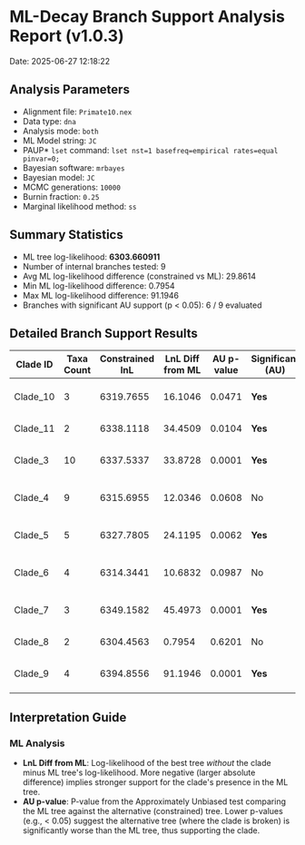 # ML-Decay Branch Support Analysis Report (v1.0.3)

Date: 2025-06-27 12:18:22

## Analysis Parameters

- Alignment file: `Primate10.nex`
- Data type: `dna`
- Analysis mode: `both`
- ML Model string: `JC`
- PAUP* `lset` command: `lset nst=1 basefreq=empirical rates=equal pinvar=0;`
- Bayesian software: `mrbayes`
- Bayesian model: `JC`
- MCMC generations: `10000`
- Burnin fraction: `0.25`
- Marginal likelihood method: `ss`

## Summary Statistics

- ML tree log-likelihood: **6303.660911**
- Number of internal branches tested: 9
- Avg ML log-likelihood difference (constrained vs ML): 29.8614
- Min ML log-likelihood difference: 0.7954
- Max ML log-likelihood difference: 91.1946
- Branches with significant AU support (p < 0.05): 6 / 9 evaluated

## Detailed Branch Support Results

| Clade ID | Taxa Count | Constrained lnL | LnL Diff from ML | AU p-value | Significant (AU) | Included Taxa (sample) |
|----------|------------ |-----------------|------------------|------------|-------------------- |--------------------------|
| Clade_10 | 3 | 6319.7655 | 16.1046 | 0.0471 | **Yes** | Macaca_fascicularis, Macaca_fuscata, Macaca_mulatta |
| Clade_11 | 2 | 6338.1118 | 34.4509 | 0.0104 | **Yes** | Macaca_fuscata, Macaca_mulatta |
| Clade_3 | 10 | 6337.5337 | 33.8728 | 0.0001 | **Yes** | Gibbon, Gorilla_gorilla, Homo_sapiens... |
| Clade_4 | 9 | 6315.6955 | 12.0346 | 0.0608 | No | Gibbon, Gorilla_gorilla, Homo_sapiens... |
| Clade_5 | 5 | 6327.7805 | 24.1195 | 0.0062 | **Yes** | Gibbon, Gorilla_gorilla, Homo_sapiens... |
| Clade_6 | 4 | 6314.3441 | 10.6832 | 0.0987 | No | Gorilla_gorilla, Homo_sapiens, Orangutan... |
| Clade_7 | 3 | 6349.1582 | 45.4973 | 0.0001 | **Yes** | Gorilla_gorilla, Homo_sapiens, Pan_troglodytes |
| Clade_8 | 2 | 6304.4563 | 0.7954 | 0.6201 | No | Homo_sapiens, Pan_troglodytes |
| Clade_9 | 4 | 6394.8556 | 91.1946 | 0.0001 | **Yes** | Macaca_fascicularis, Macaca_fuscata, Macaca_mulatta... |

## Interpretation Guide

### ML Analysis
- **LnL Diff from ML**: Log-likelihood of the best tree *without* the clade minus ML tree's log-likelihood. More negative (larger absolute difference) implies stronger support for the clade's presence in the ML tree.
- **AU p-value**: P-value from the Approximately Unbiased test comparing the ML tree against the alternative (constrained) tree. Lower p-values (e.g., < 0.05) suggest the alternative tree (where the clade is broken) is significantly worse than the ML tree, thus supporting the clade.

